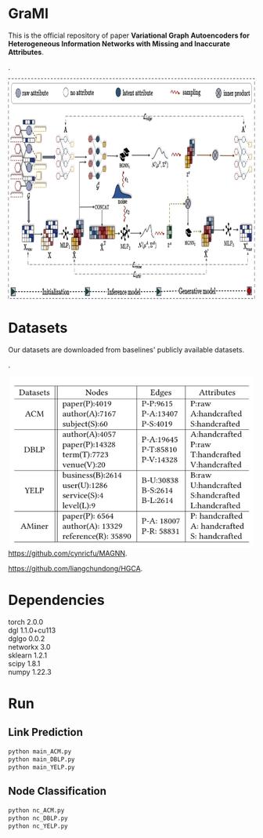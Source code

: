 # GraMI
This is the official repository of paper **Variational Graph Autoencoders for Heterogeneous Information Networks with Missing and Inaccurate Attributes**.

.<div align=center><img src="https://github.com/See-r/GraMI/blob/main/image/GraMI.png" width="900" height="450" /></div>
# Datasets
Our datasets are downloaded from baselines' publicly available datasets.

.<div align=center><img src="https://github.com/See-r/GraMI/blob/main/image/datasets.png" width="500" height="350" /></div>
https://github.com/cynricfu/MAGNN.

https://github.com/liangchundong/HGCA.


# Dependencies
torch 2.0.0<br>
dgl 1.1.0+cu113<br>
dglgo 0.0.2<br>
networkx 3.0<br>
sklearn 1.2.1<br>
scipy 1.8.1<br>
numpy 1.22.3<br>

# Run
## Link Prediction
```
python main_ACM.py
python main_DBLP.py
python main_YELP.py
```
## Node Classification
```
python nc_ACM.py
python nc_DBLP.py
python nc_YELP.py
```
